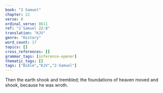 ```yaml
---
book: "2 Samuel"
chapter: 22
verse: 8
ordinal_verse: 8611
ref: "2 Samuel 22:8"
translation: "KJV"
genre: "History"
word_count: 17
topics: []
cross_references: []
grammar_tags: [inference-opener]
thematic_tags: []
tags: ["Bible","KJV","2-Samuel"]
---
```

Then the earth shook and trembled; the foundations of heaven moved and shook, because he was wroth.
